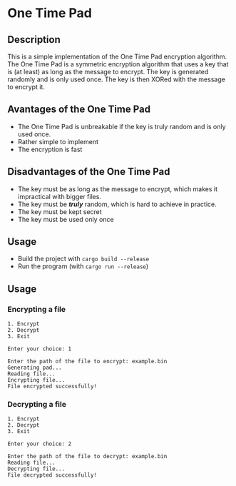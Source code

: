 # One Time Pad

## Description
This is a simple implementation of the One Time Pad encryption algorithm. The One Time Pad is a symmetric encryption algorithm that uses a key that is (at least) as long as the message to encrypt. The key is generated randomly and is only used once. The key is then XORed with the message to encrypt it.

## Avantages of the One Time Pad
- The One Time Pad is unbreakable if the key is truly random and is only used once.
- Rather simple to implement
- The encryption is fast

## Disadvantages of the One Time Pad
- The key must be as long as the message to encrypt, which makes it impractical with bigger files.
- The key must be **_truly_** random, which is hard to achieve in practice.
- The key must be kept secret
- The key must be used only once

## Usage
- Build the project with `cargo build --release`
- Run the program (with `cargo run --release`)

## Usage
### Encrypting a file
```shell
1. Encrypt
2. Decrypt
3. Exit

Enter your choice: 1

Enter the path of the file to encrypt: example.bin
Generating pad...
Reading file...
Encrypting file...
File encrypted successfully!
```

### Decrypting a file
```shell
1. Encrypt
2. Decrypt
3. Exit

Enter your choice: 2

Enter the path of the file to decrypt: example.bin
Reading file...
Decrypting file...
File decrypted successfully!
```
